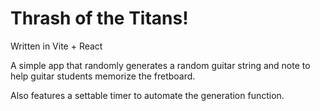 # Thrash of the Titans!

Written in Vite + React

A simple app that randomly generates a random guitar string and note to help guitar students memorize the fretboard.

Also features a settable timer to automate the generation function.